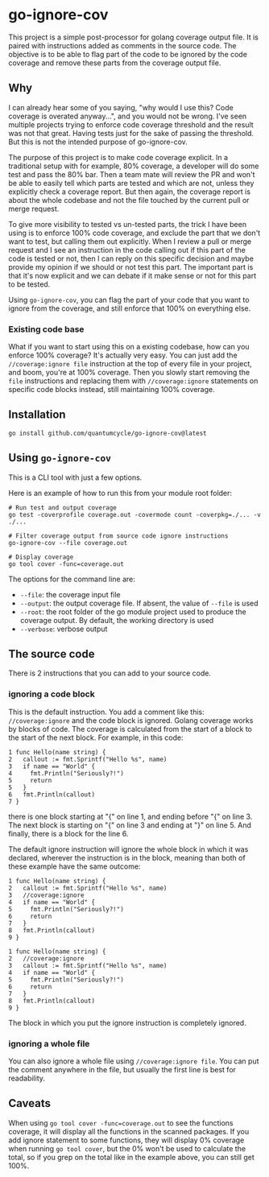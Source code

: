 # go-ignore-cov

This project is a simple post-processor for golang coverage output file. It is paired with instructions added as comments in the source code. The objective is to be able to flag part of the code to be ignored by the code coverage and remove these parts from the coverage output file.

## Why

I can already hear some of you saying, "why would I use this? Code coverage is overated anyway...", and you would not be wrong. I've seen multiple projects trying to enforce code coverage threshold and the result was not that great. Having tests just for the sake of passing the threshold. But this is not the intended purpose of go-ignore-cov.

The purpose of this project is to make code coverage explicit. In a traditional setup with for example, 80% coverage, a developer will do some test and pass the 80% bar. Then a team mate will review the PR and won't be able to easily tell which parts are tested and which are not, unless they explicitly check a coverage report. But then again, the coverage report is about the whole codebase and not the file touched by the current pull or merge request.

To give more visibility to tested vs un-tested parts, the trick I have been using is to enforce 100% code coverage, and exclude the part that we don't want to test, but calling them out explicitly. When I review a pull or merge request and I see an instruction in the code calling out if this part of the code is tested or not, then I can reply on this specific decision and maybe provide my opinion if we should or not test this part. The important part is that it's now explicit and we can debate if it make sense or not for this part to be tested.

Using `go-ignore-cov`, you can flag the part of your code that you want to ignore from the coverage, and still enforce that 100% on everything else.

### Existing code base

What if you want to start using this on a existing codebase, how can you enforce 100% coverage? It's actually very easy. You can just add the `//coverage:ignore file` instruction at the top of every file in your project, and boom, you're at 100% coverage. Then you slowly start removing the `file` instructions and replacing them with `//coverage:ignore` statements on specific code blocks instead, still maintaining 100% coverage.

## Installation

```
go install github.com/quantumcycle/go-ignore-cov@latest
```

## Using `go-ignore-cov`

This is a CLI tool with just a few options.

Here is an example of how to run this from your module root folder:

```
# Run test and output coverage
go test -coverprofile coverage.out -covermode count -coverpkg=./... -v ./...

# Filter coverage output from source code ignore instructions
go-ignore-cov --file coverage.out

# Display coverage
go tool cover -func=coverage.out
```

The options for the command line are:

- `--file`: the coverage input file
- `--output`: the output coverage file. If absent, the value of `--file` is used
- `--root`: the root folder of the go module project used to produce the coverage output. By default, the working directory is used
- `--verbose`: verbose output

## The source code

There is 2 instructions that you can add to your source code.

### ignoring a code block

This is the default instruction. You add a comment like this: `//coverage:ignore` and the code block is ignored. Golang coverage works by blocks of code. The coverage is calculated from the start of a block to the start of the next block. For example, in this code:

```golang
1 func Hello(name string) {
2   callout := fmt.Sprintf("Hello %s", name)
3   if name == "World" {
4     fmt.Println("Seriously?!")
5     return
5   }
6   fmt.Println(callout)
7 }
```

there is one block starting at "{" on line 1, and ending before "{" on line 3. The next block is starting on "{" on line 3 and ending at "}" on line 5. And finally,
there is a block for the line 6.

The default ignore instruction will ignore the whole block in which it was declared, wherever the instruction is in the block, meaning than both of these example have the same outcome:

```golang
1 func Hello(name string) {
2   callout := fmt.Sprintf("Hello %s", name)
3   //coverage:ignore
4   if name == "World" {
5     fmt.Println("Seriously?!")
6     return
7   }
8   fmt.Println(callout)
9 }
```

```golang
1 func Hello(name string) {
2   //coverage:ignore
3   callout := fmt.Sprintf("Hello %s", name)
4   if name == "World" {
5     fmt.Println("Seriously?!")
6     return
7   }
8   fmt.Println(callout)
9 }
```

The block in which you put the ignore instruction is completely ignored.

### ignoring a whole file

You can also ignore a whole file using `//coverage:ignore file`. You can put the comment anywhere in the file, but usually the first line is best for readability.

## Caveats

When using `go tool cover -func=coverage.out` to see the functions coverage, it will display all the functions in the scanned packages. If you add ignore statement to some functions, they will display 0% coverage when running `go tool cover`, but the 0% won't be used to calculate the total, so if you grep on the total like in the example above, you can still get 100%.

